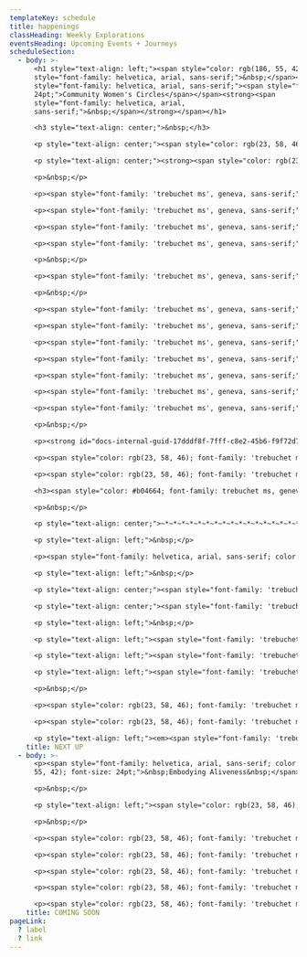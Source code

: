 ```yaml
---
templateKey: schedule
title: happenings
classHeading: Weekly Explorations
eventsHeading: Upcoming Events + Journeys
scheduleSection:
  - body: >-
      <h1 style="text-align: left;"><span style="color: rgb(186, 55, 42);"><span
      style="font-family: helvetica, arial, sans-serif;">&nbsp;</span><span
      style="font-family: helvetica, arial, sans-serif;"><span style="font-size:
      24pt;">Community Women's Circles</span></span><strong><span
      style="font-family: helvetica, arial,
      sans-serif;">&nbsp;</span></strong></span></h1>

      <h3 style="text-align: center;">&nbsp;</h3>

      <p style="text-align: center;"><span style="color: rgb(23, 58, 46); font-family: 'trebuchet ms', geneva, sans-serif; font-size: 18pt;">BE:ing</span></p>

      <p style="text-align: center;"><strong><span style="color: rgb(23, 58, 46); font-family: 'trebuchet ms', geneva, sans-serif; font-size: 12pt;">A Community Ritual for Black Women + Women of Colour&nbsp;</span></strong></p>

      <p>&nbsp;</p>

      <p><span style="font-family: 'trebuchet ms', geneva, sans-serif;">You are invited to come together for the Pisces New Moon, a divine time to sprinkle some magic on your 2023 comittments.</span></p>

      <p><span style="font-family: 'trebuchet ms', geneva, sans-serif;">This year is 7 in numerology, the soul search, which is deep in Pisces terrain. Especially following the last few years Pisces, which corresponds with the Orisha Olokun, offers us the perfect moment to go deep into the ocean of our soul, to reclaim the treasures that lay dormant, waiting for us to bring them to the light.&nbsp;</span></p>

      <p><span style="font-family: 'trebuchet ms', geneva, sans-serif;">Olokun is the owner of the ocean and the bottom most water that holds all the secrets, wisdom, dreams of the world.&nbsp; You will be guided to tune into your intuition, imagination, dreams and supported by vibrational sound medicine to access the healing energies that are within and around you.</span></p>

      <p><span style="font-family: 'trebuchet ms', geneva, sans-serif;">You are invited to surrender to the deepest part of you that knows you're connected to all life everywhere. </span><span style="font-family: 'trebuchet ms', geneva, sans-serif;">To cultivate trust to forgive and release the fears that are getting in the way of love, joy, grace. To emerge with&nbsp; compassion, </span><span style="font-family: 'trebuchet ms', geneva, sans-serif;">gratitude.&nbsp;</span></p>

      <p>&nbsp;</p>

      <p><span style="font-family: 'trebuchet ms', geneva, sans-serif;">What treasures have been lost, forgotten, hidden along your way? What is ready to emerge for you?</span></p>

      <p>&nbsp;</p>

      <p><span style="font-family: 'trebuchet ms', geneva, sans-serif;">Come, reclaim your deepest desires.&nbsp;&nbsp;</span></p>

      <p><span style="font-family: 'trebuchet ms', geneva, sans-serif;">✨Sacred Ceremony</span></p>

      <p><span style="font-family: 'trebuchet ms', geneva, sans-serif;">✨Individual + Collective Inquiry⁠</span></p>

      <p><span style="font-family: 'trebuchet ms', geneva, sans-serif;">✨Embodied practice for dignitity + presence</span></p>

      <p><span style="font-family: 'trebuchet ms', geneva, sans-serif;">✨Heart-Womb Activation</span></p>

      <p><span style="font-family: 'trebuchet ms', geneva, sans-serif;">✨Sonic Journeying</span></p>

      <p><span style="font-family: 'trebuchet ms', geneva, sans-serif;">✨Radical Rest⁠&nbsp;</span></p>

      <p>&nbsp;</p>

      <p><strong id="docs-internal-guid-17dddf8f-7fff-c8e2-45b6-f9f72d7dd752">Come as you are. No experience necessary.</strong></p>

      <p><span style="color: rgb(23, 58, 46); font-family: 'trebuchet ms', geneva, sans-serif;">When:<strong>&nbsp; Sunday, 19th February | 12:30- 14:30</strong></span></p>

      <p><span style="color: rgb(23, 58, 46); font-family: 'trebuchet ms', geneva, sans-serif;">Where:<strong> Yoga Reclaimed, Dalston</strong></span></p>

      <h3><span style="color: #b04664; font-family: trebuchet ms, geneva, sans-serif;">Booking coming soon</span></h3>

      <p>&nbsp;</p>

      <p style="text-align: center;">~*~*~*~*~*~*~*~*~*~*~*~*~*~*~*~*~*~*~*~</p>

      <p style="text-align: left;">&nbsp;</p>

      <p><span style="font-family: helvetica, arial, sans-serif; color: rgb(186, 55, 42); font-size: 24pt;">Spring Weekend Retreat</span></p>

      <p style="text-align: left;">&nbsp;</p>

      <p style="text-align: center;"><span style="font-family: 'trebuchet ms', geneva, sans-serif; color: rgb(23, 58, 46); font-size: 18pt;"><strong><em>Moving into a New Season</em></strong></span></p>

      <p style="text-align: center;"><span style="font-family: 'trebuchet ms', geneva, sans-serif; color: rgb(23, 58, 46);"><strong><em>Stepping out with Intention.</em></strong></span></p>

      <p style="text-align: left;">&nbsp;</p>

      <p style="text-align: left;"><span style="font-family: 'trebuchet ms', geneva, sans-serif; color: rgb(23, 58, 46);">Pisces season marks the end of the zodiac cycle and invites us to pause and reflect inward, before moving into the expansive newness of Spring.</span></p>

      <p style="text-align: left;"><span style="font-family: 'trebuchet ms', geneva, sans-serif; color: rgb(23, 58, 46);">Join me and OYA Retreats to orient to what is present for you at this transition. You are invited to share in the transformational magic of Sisterhood. There will be space for intuiting and attun</span><span style="color: rgb(23, 58, 46); font-family: 'trebuchet ms', geneva, sans-serif;">ing</span><span style="color: rgb(23, 58, 46); font-family: 'trebuchet ms', geneva, sans-serif;"> with your</span><span style="color: rgb(23, 58, 46); font-family: 'trebuchet ms', geneva, sans-serif;"> heart-centred values, to anchor you in alignment with your life's vision.&nbsp;</span></p>

      <p style="text-align: left;"><span style="font-family: 'trebuchet ms', geneva, sans-serif;"><a href="https://www.oyaretreats.com/retreats/moving-into-a-new-season" target="_blank" rel="noopener"><strong><span style="color: rgb(176, 70, 100);">Read more and book here</span></strong></a></span></p>

      <p>&nbsp;</p>

      <p><span style="color: rgb(23, 58, 46); font-family: 'trebuchet ms', geneva, sans-serif;">When:<strong>&nbsp; Friday 10th - Sunday 12th March 2023</strong></span></p>

      <p><span style="color: rgb(23, 58, 46); font-family: 'trebuchet ms', geneva, sans-serif;">Where:<strong> Fair Oak Farm, East Sussex</strong></span></p>

      <p style="text-align: left;"><em><span style="font-family: 'trebuchet ms', geneva, sans-serif; color: rgb(23, 58, 46);">This is a collaboration with OYA Retreats.</span></em></p>
    title: NEXT UP
  - body: >-
      <p><span style="font-family: helvetica, arial, sans-serif; color: rgb(186,
      55, 42); font-size: 24pt;">&nbsp;Embodying Aliveness&nbsp;</span></p>

      <p>&nbsp;</p>

      <p style="text-align: left;"><span style="color: rgb(23, 58, 46); font-family: 'trebuchet ms', geneva, sans-serif;"><strong>A Collective Self-Care &amp; Empowerment Journey </strong></span></p>

      <p>&nbsp;</p>

      <p><span style="color: rgb(23, 58, 46); font-family: 'trebuchet ms', geneva, sans-serif;">Embodying Aliveness is a rite of passage created for Black Women and Women of Colour, who seek an intentional space and time to experience more ease and joy in your life.&nbsp;</span></p>

      <p><span style="color: rgb(23, 58, 46); font-family: 'trebuchet ms', geneva, sans-serif;">Join this collective self-care and empowerment journey to explore embodied heart-centred practice through self-inquiry, movement, breath awareness, creative expression and deep rest.</span></p>

      <p><span style="color: rgb(23, 58, 46); font-family: 'trebuchet ms', geneva, sans-serif;">Here you belong, you are seen, heard and celebrated, just as you are. Together we&rsquo;ll create a compassionate and caring community that bears witness to our collective and individual journeys. Each of us giving the other permission to show up, authentically and unapologetically.&nbsp;</span></p>

      <p><span style="color: rgb(23, 58, 46); font-family: 'trebuchet ms', geneva, sans-serif;">Women have gathered like this for millenia. This is a radical act in today&rsquo;s world where our minds are overloaded, our bodies marginalised and our emotional wounds neglected. </span></p>

      <p><span style="color: rgb(23, 58, 46); font-family: 'trebuchet ms', geneva, sans-serif;">This is an invitation to re-member the old ways, to navigate new days, exploring your resource and capacity, to be with the full spectrum of what it feels to be You, Alive, here, now.</span></p>
    title: COMING SOON
pageLink:
  ? label
  ? link
---
```

